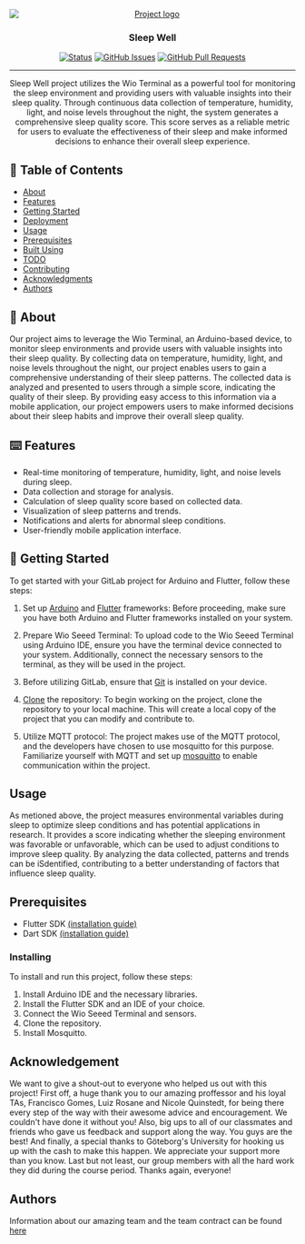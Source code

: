 <p align="center">
  <a href="" rel="noopener">
 <img style = "display:block;margin-left:auto; margin-right:auto; " src="https://imgur.com/a/ItLdBf1" alt="Project logo"></a>
</p>

<h3 align="center">Sleep Well</h3>

<div align="center">

  [![Status](https://img.shields.io/badge/status-active-success.svg)]() 
  [![GitHub Issues](https://img.shields.io/github/issues/kylelobo/The-Documentation-Compendium.svg)](https://git.chalmers.se/courses/dit113/2023/group-1/sleep-well/-/issues)
  [![GitHub Pull Requests](https://img.shields.io/github/issues-pr/kylelobo/The-Documentation-Compendium.svg)](https://git.chalmers.se/courses/dit113/2023/group-1/sleep-well/-/branches)
 
</div>

---

<p align="center"> Sleep Well project utilizes the Wio Terminal as a powerful tool for monitoring the sleep environment and providing users with valuable insights into their sleep quality. Through continuous data collection of temperature, humidity, light, and noise levels throughout the night, the system generates a comprehensive sleep quality score. This score serves as a reliable metric for users to evaluate the effectiveness of their sleep and make informed decisions to enhance their overall sleep experience. 



</p>

## 📝 Table of Contents
- [About](#about)
- [Features](#Features)
- [Getting Started](#getting_started)
- [Deployment](#deployment)
- [Usage](#usage)
- [Prerequisites](#Prerequisites)
- [Built Using](#built_using)
- [TODO](../TODO.md)
- [Contributing](../CONTRIBUTING.md)
- [Acknowledgments](#acknowledgement)
- [Authors](#authors)


## 🧐 About <a name = "about"></a>
Our project aims to leverage the Wio Terminal, an Arduino-based device, to monitor sleep environments and provide users with valuable insights into their sleep quality. By collecting data on temperature, humidity, light, and noise levels throughout the night, our project enables users to gain a comprehensive understanding of their sleep patterns. The collected data is analyzed and presented to users through a simple score, indicating the quality of their sleep. By providing easy access to this information via a mobile application, our project empowers users to make informed decisions about their sleep habits and improve their overall sleep quality.


## ⌨️ Features <a name = "Features"></a>
* Real-time monitoring of temperature, humidity, light, and noise levels during sleep.
* Data collection and storage for analysis.
* Calculation of sleep quality score based on collected data.
* Visualization of sleep patterns and trends.
* Notifications and alerts for abnormal sleep conditions.
* User-friendly mobile application interface.


## 🏁 Getting Started <a name = "getting_started"></a>
[]()

To get started with your GitLab project for Arduino and Flutter, follow these steps:

1. Set up [Arduino](https://support.arduino.cc/hc/en-us/articles/360019833020-Download-and-install-Arduino-IDE) and [Flutter](https://docs.flutter.dev/get-started/install) frameworks: Before proceeding, make sure you have both Arduino and Flutter frameworks installed on your system.

2. Prepare Wio Seeed Terminal: To upload code to the Wio Seeed Terminal using Arduino IDE, ensure you have the terminal device connected to your system. Additionally, connect the necessary sensors to the terminal, as they will be used in the project.

3. Before utilizing GitLab, ensure that [Git](https://git-scm.com/book/en/v2/Getting-Started-Installing-Git) is installed on your device. 

4. [Clone](https://git-scm.com/book/en/v2/Git-Basics-Getting-a-Git-Repository) the repository: To begin working on the project, clone the repository to your local machine. This will create a local copy of the project that you can modify and contribute to. 

5. Utilize MQTT protocol: The project makes use of the MQTT protocol, and the developers have chosen to use mosquitto for this purpose. Familiarize yourself with MQTT and set up [mosquitto](https://hub.docker.com/_/eclipse-mosquitto) to enable communication within the project.


## Usage <a name = "usage"></a>
As metioned above, the project measures environmental variables during sleep to optimize sleep conditions and has potential applications in research. It provides a score indicating whether the sleeping environment was favorable or unfavorable, which can be used to adjust conditions to improve sleep quality. By analyzing the data collected, patterns and trends can be iSdentified, contributing to a better understanding of factors that influence sleep quality.


## Prerequisites <a name = "Prerequisites"></a>

* Flutter SDK <a href="https://docs.flutter.dev/get-started/install" target="Flutter">(installation guide)</a>  
* Dart SDK <a href="https://dart.dev/get-dart" target="Dart">(installation guide)</a>  



### Installing

To install and run this project, follow these steps:

1) Install Arduino IDE and the necessary libraries.
2) Install the Flutter SDK and an IDE of your choice.
3) Connect the Wio Seeed Terminal and sensors.
4) Clone the repository.
5) Install Mosquitto.


## Acknowledgement <a name = "acknowledgement"></a>
We want to give a shout-out to everyone who helped us out with this project! First off, a huge thank you to our amazing proffessor and his loyal TAs, Francisco Gomes, Luiz Rosane and Nicole Quinstedt, for being there every step of the way with their awesome advice and encouragement. We couldn't have done it without you! Also, big ups to all of our classmates and friends who gave us feedback and support along the way. You guys are the best! And finally, a special thanks to Göteborg's University for hooking us up with the cash to make this happen. We appreciate your support more than you know. Last but not least, our group members with all the hard work they did during the course period.
Thanks again, everyone!


## Authors <a name = "authors"></a>
Information about our amazing team and the team contract can be found <a href= "https://git.chalmers.se/courses/dit113/2023/group-1/sleep-well/-/wikis/Team"> here</a>





